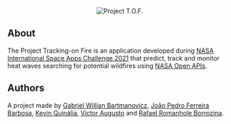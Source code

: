 <p align="center">
  <img alt="Project T.O.F." src="https://user-images.githubusercontent.com/79005271/135700475-5557509d-2260-4a49-9d7e-3dc4e39ce4e5.gif" />
</p>

## About
The Project Tracking-on Fire is an application developed during [NASA International Space Apps Challenge 2021](https://www.spaceappschallenge.org/) that predict, track and monitor heat waves searching for potential wildfires using [NASA Open APIs](https://api.nasa.gov/).

## Authors
A project made by [Gabriel Willian Bartmanovicz](https://github.com/obielwb), [João Pedro Ferreira Barbosa](https://github.com/oJPBarbosa), [Kevin Quinália](https://github.com/keevineeds), [Víctor Augusto](https://github.com/VauP) and [Rafael Romanhole Borrozina](https://github.com/romanhole).
